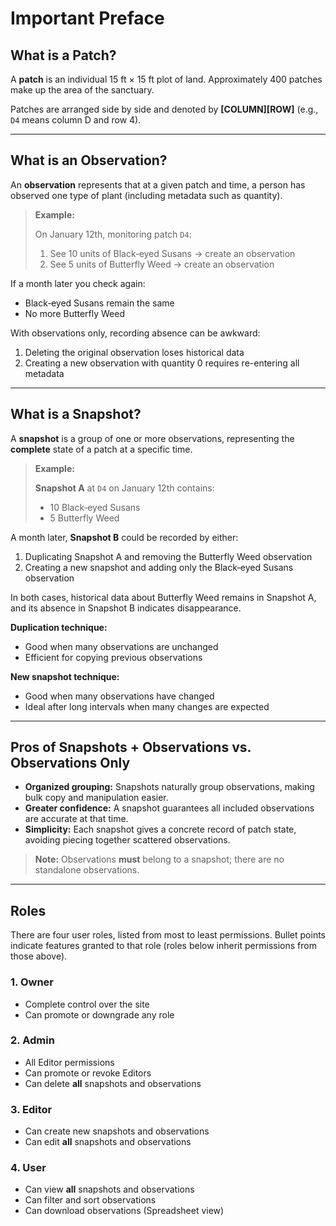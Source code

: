 # Important Preface

## What is a Patch?

A **patch** is an individual 15 ft × 15 ft plot of land. Approximately 400 patches make up the area of the sanctuary.

Patches are arranged side by side and denoted by **\[COLUMN]\[ROW]** (e.g., `D4` means column D and row 4).

---

## What is an Observation?

An **observation** represents that at a given patch and time, a person has observed one type of plant (including metadata such as quantity).

> **Example:**
>
> On January 12th, monitoring patch `D4`:
>
> 1. See 10 units of Black‑eyed Susans → create an observation
> 2. See 5 units of Butterfly Weed → create an observation

If a month later you check again:

* Black‑eyed Susans remain the same
* No more Butterfly Weed

With observations only, recording absence can be awkward:

1. Deleting the original observation loses historical data
2. Creating a new observation with quantity 0 requires re-entering all metadata

---

## What is a Snapshot?

A **snapshot** is a group of one or more observations, representing the **complete** state of a patch at a specific time.

> **Example:**
>
> **Snapshot A** at `D4` on January 12th contains:
>
> * 10 Black‑eyed Susans
> * 5 Butterfly Weed

A month later, **Snapshot B** could be recorded by either:

1. Duplicating Snapshot A and removing the Butterfly Weed observation
2. Creating a new snapshot and adding only the Black‑eyed Susans observation

In both cases, historical data about Butterfly Weed remains in Snapshot A, and its absence in Snapshot B indicates disappearance.

**Duplication technique:**

* Good when many observations are unchanged
* Efficient for copying previous observations

**New snapshot technique:**

* Good when many observations have changed
* Ideal after long intervals when many changes are expected

---

## Pros of Snapshots + Observations vs. Observations Only

* **Organized grouping:** Snapshots naturally group observations, making bulk copy and manipulation easier.
* **Greater confidence:** A snapshot guarantees all included observations are accurate at that time.
* **Simplicity:** Each snapshot gives a concrete record of patch state, avoiding piecing together scattered observations.

> **Note:** Observations **must** belong to a snapshot; there are no standalone observations.

---

## Roles

There are four user roles, listed from most to least permissions. Bullet points indicate features granted to that role (roles below inherit permissions from those above).

### 1. Owner

* Complete control over the site
* Can promote or downgrade any role

### 2. Admin

* All Editor permissions
* Can promote or revoke Editors
* Can delete **all** snapshots and observations

### 3. Editor

* Can create new snapshots and observations
* Can edit **all** snapshots and observations

### 4. User

* Can view **all** snapshots and observations
* Can filter and sort observations
* Can download observations (Spreadsheet view)
